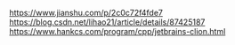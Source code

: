 https://www.jianshu.com/p/2c0c72f4fde7
https://blog.csdn.net/lihao21/article/details/87425187
https://www.hankcs.com/program/cpp/jetbrains-clion.html
